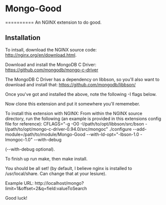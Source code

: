 # Mongo-Good
==========
An NGINX extension to do good.

## Installation
To intsall, download the NGINX source code: http://nginx.org/en/download.html.

Download and install the MongoDB C Driver: https://github.com/mongodb/mongo-c-driver

The MongoDB C Driver has a dependency on libbson, so you'll also want to download and install that: https://github.com/mongodb/libbson/

Once you've got and installed the above, note the following -I flags below.

Now clone this extension and put it somewhere you'll rememeber.

To install this extension with NGINX:
From within the NGINX source directory, run the following (an example is provided in this extensions config file for reference):
CFLAGS="-g -O0 -I/path/to/opt/libbson/src/bson -I/path/to/opt/mongo-c-driver-0.94.0/src/mongoc" ./configure --add-module=/path/to/module/Mongo-Good --with-ld-opt="-lbson-1.0 -lmongoc-1.0" --with-debug

(--with-debug optional).

To finish up run make, then make install.

You should be all set! (by default, I believe nginx is installed to /usr/local/share. Can change that at your lesiure).

Example URL: http://localhost/mongo?limit=1&offset=2&q=field:valueToSearch

Good luck!
